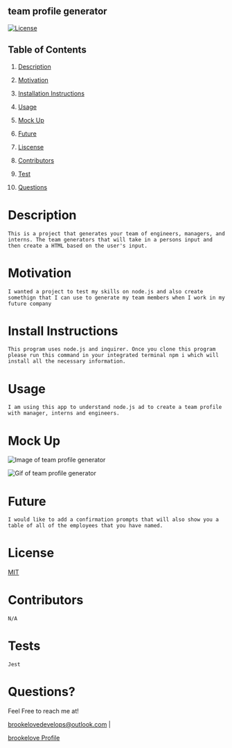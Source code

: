 
## team profile generator

[![License](https://img.shields.io/badge/License-MIT-lightblue.svg)](https://www.boost.org/LICENSE_1_0.txt)

## Table of Contents

1. [Description](#descript)

2. [Motivation](#motivation)

3. [Installation Instructions](#installation-instructions)

4. [Usage](#usage)

5. [Mock Up](#mock-up)

6. [Future](#future)

7. [Liscense](#license)

8. [Contributors](#contributors)

9. [Test](#tests)

10. [Questions](#questions)

# Description

    This is a project that generates your team of engineers, managers, and interns. The team generators that will take in a persons input and then create a HTML based on the user's input.

# Motivation

    I wanted a project to test my skills on node.js and also create somethign that I can use to generate my team members when I work in my future company

# Install Instructions

    This program uses node.js and inquirer. Once you clone this program please run this command in your integrated terminal npm i which will install all the necessary information.

# Usage

    I am using this app to understand node.js ad to create a team profile with manager, interns and engineers.

# Mock Up

![Image of team profile generator](image)
    
![Gif of team profile generator](imgae)

# Future

    I would like to add a confirmation prompts that will also show you a table of all of the employees that you have named.

# License

[MIT](./LICENSE)

# Contributors

    N/A

# Tests

    Jest

# Questions? 

Feel Free to reach me at!

brookelovedevelops@outlook.com | 

[brookelove Profile](https://github.com/brookelove)